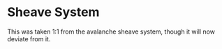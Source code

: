 # Sheave System

This was taken 1:1 from the avalanche sheave system, though it will now deviate from it.